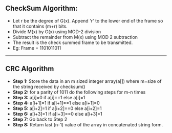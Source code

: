## CheckSum Algorithm:
* Let r be the degree of G(x). Append 'r' to the lower end of the frame so that it contains (m+r) bits.
* Divide M(x) by G(x) using MOD-2 division
* Subtract the remainder from M(x) using MOD 2 subtraction
* The result is the check summed frame to be transmitted.
* Eg: Frame = 1101011011

<hr>

## CRC Algorithm

* **Step 1:** Store the data in an m sized integer array(a[]) where m=size of the string received by checksum() <br/>
* **Step 2:** for a parity of 1011 do the following steps for m-n times <br/>
* **Step 3:** a[i]=0 if a[i]==1 else a[i]=1 <br/>
* **Step 4:** a[i+1]=1 if a[i+1]==1 else a[i+1]=0 <br/>
* **Step 5:** a[i+2]=1 if a[i+2]==0 else a[i+2]=1 <br/>
* **Step 6:** a[i+3]=1 if a[i+3]==0 else a[i+3]=1 <br/>
* **Step 7:** Go back to Step 2 <br/>
* **Step 8:** Return last (n-1) value of the array in concatenated string form. <br/>